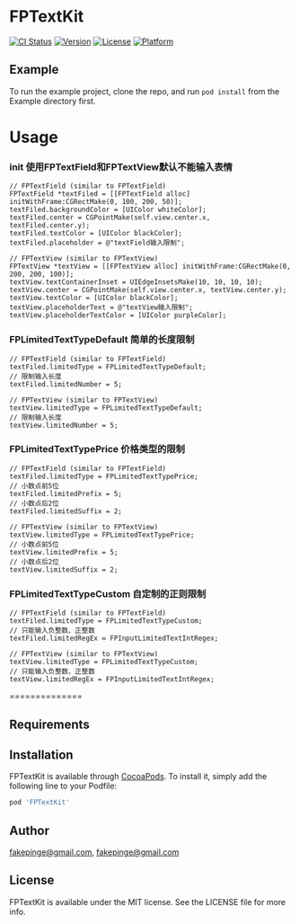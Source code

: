 # FPTextKit

[![CI Status](https://img.shields.io/travis/fakepinge@gmail.com/FPTextKit.svg?style=flat)](https://travis-ci.org/fakepinge@gmail.com/FPTextKit)
[![Version](https://img.shields.io/cocoapods/v/FPTextKit.svg?style=flat)](https://cocoapods.org/pods/FPTextKit)
[![License](https://img.shields.io/cocoapods/l/FPTextKit.svg?style=flat)](https://cocoapods.org/pods/FPTextKit)
[![Platform](https://img.shields.io/cocoapods/p/FPTextKit.svg?style=flat)](https://cocoapods.org/pods/FPTextKit)

## Example

To run the example project, clone the repo, and run `pod install` from the Example directory first.

Usage
==============

### init 使用FPTextField和FPTextView默认不能输入表情
```objc
// FPTextField (similar to FPTextField)
FPTextField *textFiled = [[FPTextField alloc] initWithFrame:CGRectMake(0, 100, 200, 50)];
textFiled.backgroundColor = [UIColor whiteColor];
textFiled.center = CGPointMake(self.view.center.x, textFiled.center.y);
textFiled.textColor = [UIColor blackColor];
textFiled.placeholder = @"textField输入限制";

// FPTextView (similar to FPTextView)
FPTextView *textView = [[FPTextView alloc] initWithFrame:CGRectMake(0, 200, 200, 100)];
textView.textContainerInset = UIEdgeInsetsMake(10, 10, 10, 10);
textView.center = CGPointMake(self.view.center.x, textView.center.y);
textView.textColor = [UIColor blackColor];
textView.placeholderText = @"textView输入限制";
textView.placeholderTextColor = [UIColor purpleColor];
```

### FPLimitedTextTypeDefault 简单的长度限制
```objc
// FPTextField (similar to FPTextField)
textFiled.limitedType = FPLimitedTextTypeDefault;
// 限制输入长度
textFiled.limitedNumber = 5;

// FPTextView (similar to FPTextView)
textView.limitedType = FPLimitedTextTypeDefault;
// 限制输入长度
textView.limitedNumber = 5;
```

### FPLimitedTextTypePrice 价格类型的限制
```objc
// FPTextField (similar to FPTextField)
textFiled.limitedType = FPLimitedTextTypePrice;
// 小数点前5位
textFiled.limitedPrefix = 5;
// 小数点后2位
textFiled.limitedSuffix = 2;

// FPTextView (similar to FPTextView)
textView.limitedType = FPLimitedTextTypePrice;
// 小数点前5位
textView.limitedPrefix = 5;
// 小数点后2位
textView.limitedSuffix = 2;
```

### FPLimitedTextTypeCustom 自定制的正则限制
```objc
// FPTextField (similar to FPTextField)
textFiled.limitedType = FPLimitedTextTypeCustom;
// 只能输入负整数、正整数
textFiled.limitedRegEx = FPInputLimitedTextIntRegex;

// FPTextView (similar to FPTextView)
textView.limitedType = FPLimitedTextTypeCustom;
// 只能输入负整数、正整数
textView.limitedRegEx = FPInputLimitedTextIntRegex;
```

==============

## Requirements

## Installation

FPTextKit is available through [CocoaPods](https://cocoapods.org). To install
it, simply add the following line to your Podfile:

```ruby
pod 'FPTextKit'
```

## Author

fakepinge@gmail.com, fakepinge@gmail.com

## License

FPTextKit is available under the MIT license. See the LICENSE file for more info.
